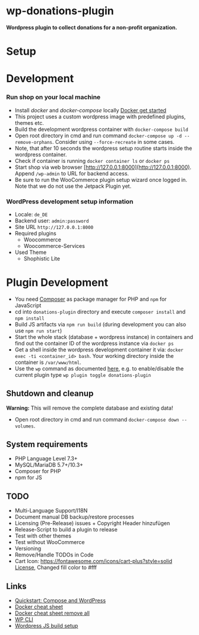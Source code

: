 # wp-donations-plugin

**Wordpress plugin to collect donations for a non-profit organization.**

# Setup

# Development

### Run shop on your local machine
* Install *docker* and *docker-compose* locally [Docker get started](https://www.docker.com/get-started)
* This project uses a custom wordpress image with predefined plugins, themes etc.
* Build the development wordpress container with `docker-compose build`
* Open root directory in cmd and run command `docker-compose up -d --remove-orphans`. Consider using `--force-recreate` in some cases.
* Note, that after 10 seconds the wordpress setup routine starts inside the wordpress container.
* Check if container is running `docker container ls` or `docker ps`
* Start shop via web browser [http://127.0.0.1:8000](http://127.0.0.1:8000). Append `/wp-admin` to URL for backend access.
* Be sure to run the WooCommerce plugin setup wizard once logged in. Note that we do not use the Jetpack Plugin yet.

### WordPress development setup information
* Locale: `de_DE`
* Backend user: `admin:password`
* Site URL `http://127.0.0.1:8000`
* Required plugins
    * Woocommerce
    * Woocommerce-Services
* Used Theme
    * Shophistic Lite

# Plugin Development
* You need [Composer](https://getcomposer.org) as package manager for PHP and `npm` for JavaScript
* cd into `donations-plugin` directory and execute `composer install` and `npm install`
* Build JS artifacts via `npm run build` (during development you can also use `npm run start`)
* Start the whole stack (database + wordpress instance) in containers and find out the container ID of the wordpress instance via `docker ps`
* Get a shell inside the wordpress development container it via: `docker exec -ti <container_id> bash`.
Your working directory inside the container is `/var/www/html`.
* Use the `wp` command as documented [here](https://wp-cli.org), 
e.g. to enable/disable the current plugin type `wp plugin toggle donations-plugin` 

## Shutdown and cleanup
**Warning:** This will remove the complete database and existing data!

* Open root directory in cmd and run command `docker-compose down --volumes`.
 
## System requirements
- PHP Language Level 7.3+
- MySQL/MariaDB 5.7+/10.3+
- Composer for PHP
- npm for JS

## TODO
- Multi-Language Support/I18N
- Document manual DB backup/restore processes
- Licensing (Pre-Release) issues + Copyright Header hinzufügen
- Release-Script to build a plugin to release
- Test with other themes
- Test without WooCommerce
- Versioning
- Remove/Handle TODOs in Code
- Cart Icon: https://fontawesome.com/icons/cart-plus?style=solid [License](https://fontawesome.com/license), Changed fill color to #fff

## Links
* [Quickstart: Compose and WordPress](https://docs.docker.com/compose/wordpress)
* [Docker cheat sheet](https://www.docker.com/sites/default/files/d8/2019-09/docker-cheat-sheet.pdf)
* [Docker cheat sheet remove all](https://linuxize.com/post/how-to-remove-docker-images-containers-volumes-and-networks/)
* [WP CLI](https://wp-cli.org)
* [Wordpress JS build setup](https://developer.wordpress.org/block-editor/tutorials/javascript/js-build-setup/)